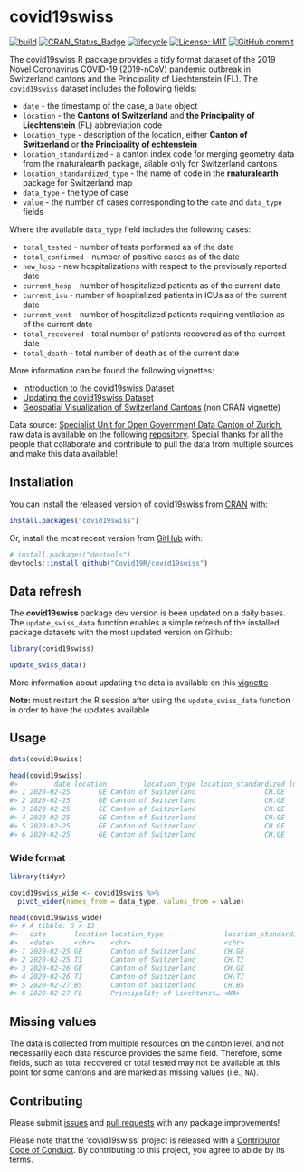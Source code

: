 
<!-- README.md is generated from README.Rmd. Please edit that file -->

# covid19swiss

<!-- badges: start -->

[![build](https://github.com/covid19r/covid19swiss/workflows/build/badge.svg?branch=master)](https://github.com/covid19r/covid19swiss/actions?query=workflow%3Abuild)
[![CRAN\_Status\_Badge](https://www.r-pkg.org/badges/version/covid19swiss)](https://cran.r-project.org/package=covid19swiss)
[![lifecycle](https://img.shields.io/badge/lifecycle-experimental-orange.svg)](https://www.tidyverse.org/lifecycle/#experimental)
[![License:
MIT](https://img.shields.io/badge/License-MIT-blue.svg)](https://opensource.org/licenses/MIT)
[![GitHub
commit](https://img.shields.io/github/last-commit/covid19r/covid19swiss)](https://github.com/covid19r/covid19swiss/commit/master)
<!-- badges: end -->

The covid19swiss R package provides a tidy format dataset of the 2019
Novel Coronavirus COVID-19 (2019-nCoV) pandemic outbreak in Switzerland
cantons and the Principality of Liechtenstein (FL). The `covid19swiss`
dataset includes the following fields:

  - `date` - the timestamp of the case, a `Date` object
  - `location` - the **Cantons of Switzerland** and **the Principality
    of Liechtenstein** (FL) abbreviation code
  - `location_type` - description of the location, either **Canton of
    Switzerland** or **the Principality of echtenstein**
  - `location_standardized` - a canton index code for merging geometry
    data from the rnaturalearth package, ailable only for Switzerland
    cantons
  - `location_standardized_type` - the name of code in the
    **rnaturalearth** package for Switzerland map
  - `data_type` - the type of case
  - `value` - the number of cases corresponding to the `date` and
    `data_type` fields

Where the available `data_type` field includes the following cases:

  - `total_tested` - number of tests performed as of the date
  - `total_confirmed` - number of positive cases as of the date
  - `new_hosp` - new hospitalizations with respect to the previously
    reported date
  - `current_hosp` - number of hospitalized patients as of the current
    date
  - `current_icu` - number of hospitalized patients in ICUs as of the
    current date
  - `current_vent` - number of hospitalized patients requiring
    ventilation as of the current date
  - `total_recovered` - total number of patients recovered as of the
    current date
  - `total_death` - total number of death as of the current date

More information can be found the following vignettes:

  - [Introduction to the covid19swiss
    Dataset](https://covid19r.github.io/covid19swiss/articles/intro_covid19swiss.html)
  - [Updating the covid19swiss
    Dataset](https://covid19r.github.io/covid19swiss/articles/update_the_data.html)
  - [Geospatial Visualization of Switzerland
    Cantons](https://covid19r.github.io/covid19swiss/articles/spatial_dataviz.html)
    (non CRAN vignette)

Data source: [Specialist Unit for Open Government Data Canton of
Zurich](http://open.zh.ch/internet/justiz_inneres/ogd/de/daten.html),
raw data is available on the following
[repository](https://github.com/openZH/covid_19). Special thanks for all
the people that collaborate and contribute to pull the data from
multiple sources and make this data available\!

## Installation

You can install the released version of covid19swiss from
[CRAN](https://cran.r-project.org/web/packages/covid19swiss/index.html)
with:

``` r
install.packages("covid19swiss")
```

Or, install the most recent version from
[GitHub](https://github.com/Covid19R/covid19swiss) with:

``` r
# install.packages("devtools")
devtools::install_github("Covid19R/covid19swiss")
```

## Data refresh

The **covid19swiss** package dev version is been updated on a daily
bases. The `update_swiss_data` function enables a simple refresh of the
installed package datasets with the most updated version on Github:

``` r
library(covid19swiss)

update_swiss_data()
```

More information about updating the data is available on this
[vignette](https://covid19r.github.io/covid19swiss/articles/update_the_data.html)

**Note:** must restart the R session after using the `update_swiss_data`
function in order to have the updates available

## Usage

``` r
data(covid19swiss)

head(covid19swiss)
#>         date location         location_type location_standardized location_standardized_type       data_type value
#> 1 2020-02-25       GE Canton of Switzerland                 CH.GE                 gn_a1_code    total_tested    72
#> 2 2020-02-25       GE Canton of Switzerland                 CH.GE                 gn_a1_code total_confirmed     0
#> 3 2020-02-25       GE Canton of Switzerland                 CH.GE                 gn_a1_code        new_hosp    NA
#> 4 2020-02-25       GE Canton of Switzerland                 CH.GE                 gn_a1_code    current_hosp     0
#> 5 2020-02-25       GE Canton of Switzerland                 CH.GE                 gn_a1_code     current_icu     0
#> 6 2020-02-25       GE Canton of Switzerland                 CH.GE                 gn_a1_code    current_vent     0
```

### Wide format

``` r
library(tidyr)

covid19swiss_wide <- covid19swiss %>% 
  pivot_wider(names_from = data_type, values_from = value)

head(covid19swiss_wide)
#> # A tibble: 6 x 13
#>   date       location location_type               location_standardized location_standardized_t… total_tested total_confirmed new_hosp current_hosp current_icu current_vent total_recovered total_death
#>   <date>     <chr>    <chr>                       <chr>                 <chr>                           <int>           <int>    <int>        <int>       <int>        <int>           <int>       <int>
#> 1 2020-02-25 GE       Canton of Switzerland       CH.GE                 gn_a1_code                         72               0       NA            0           0            0              NA          NA
#> 2 2020-02-25 TI       Canton of Switzerland       CH.TI                 gn_a1_code                         NA               1       NA           NA          NA           NA              NA          NA
#> 3 2020-02-26 GE       Canton of Switzerland       CH.GE                 gn_a1_code                        178               1       NA            1           0            0              NA          NA
#> 4 2020-02-26 TI       Canton of Switzerland       CH.TI                 gn_a1_code                         NA              NA       NA           NA          NA           NA              NA          NA
#> 5 2020-02-27 BS       Canton of Switzerland       CH.BS                 gn_a1_code                         NA               1       NA           NA          NA           NA              NA          NA
#> 6 2020-02-27 FL       Principality of Liechtenst… <NA>                  gn_a1_code                          3              NA       NA           NA          NA           NA              NA          NA
```

## Missing values

The data is collected from multiple resources on the canton level, and
not necessarily each data resource provides the same field. Therefore,
some fields, such as total recovered or total tested may not be
available at this point for some cantons and are marked as missing
values (i.e., `NA`).

## Contributing

Please submit [issues](https://github.com/Covid19R/covid19swiss/issues)
and [pull requests](https://github.com/Covid19R/covid19swiss/pulls) with
any package improvements\!

Please note that the ‘covid19swiss’ project is released with a
[Contributor Code of
Conduct](https://github.com/Covid19R/covid19swiss/blob/master/CODE_OF_CONDUCT.md).
By contributing to this project, you agree to abide by its terms.
